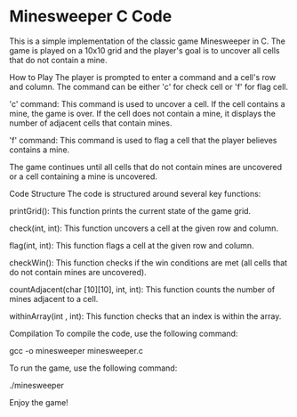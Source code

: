 # Minesweeper C Code
This is a simple implementation of the classic game Minesweeper in C. The game is played on a 10x10 grid and the player's goal is to uncover all cells that do not contain a mine.

How to Play
The player is prompted to enter a command and a cell's row and column. The command can be either 'c' for check cell or 'f' for flag cell.

'c' command: This command is used to uncover a cell. If the cell contains a mine, the game is over. If the cell does not contain a mine, it displays the number of adjacent cells that contain mines.

'f' command: This command is used to flag a cell that the player believes contains a mine.

The game continues until all cells that do not contain mines are uncovered or a cell containing a mine is uncovered.

Code Structure
The code is structured around several key functions:

printGrid(): This function prints the current state of the game grid.

check(int, int): This function uncovers a cell at the given row and column.

flag(int, int): This function flags a cell at the given row and column.

checkWin(): This function checks if the win conditions are met (all cells that do not contain mines are uncovered).

countAdjacent(char [10][10], int, int): This function counts the number of mines adjacent to a cell.

withinArray(int , int): This function checks that an index is within the array.

Compilation
To compile the code, use the following command:

gcc -o minesweeper minesweeper.c  

To run the game, use the following command:

./minesweeper  

Enjoy the game!
